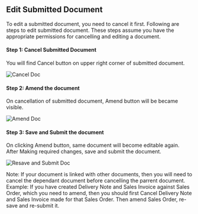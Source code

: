 ## Edit Submitted Document

To edit a submitted document, you need to cancel it first. Following are steps to edit submitted document. These steps assume you have the appropriate permissions for cancelling and editing a document.

#### Step 1: Cancel Submitted Document

You will find Cancel button on upper right corner of submitted document.

![Cancel Doc](https://docs.erpnext.com/files/edit-submitted-doc-1.png)

#### Step 2: Amend the document

On cancellation of submitted document, Amend button will be became visible.

![Amend Doc](https://docs.erpnext.com/files/edit-submitted-doc-2.png)

#### Step 3: Save and Submit the document

On clicking Amend button, same document will become editable again. After Making required changes, save and submit the document.

![Resave and Submit Doc](https://docs.erpnext.com/files/edit-submitted-doc-3.png)

Note: If your document is linked with other documents, then you will need to cancel the dependant document before cancelling the parrent document. Example: If you have created Delivery Note and Sales Invoice against Sales Order, which you need to amend, then you should first Cancel Delivery Note and Sales Invoice made for that Sales Order. Then amend Sales Order, re-save and re-submit it.